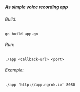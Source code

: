 ##### As simple voice recording app

###### Build:
```
go build app.go
```

###### Run:
```
./app <callback-url> <port>
```

###### Example:
```
./app 'http://app.ngrok.io' 8080
```

